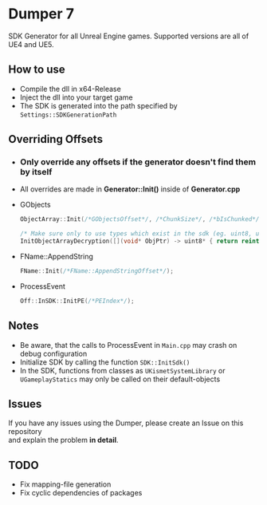 
# Dumper 7

SDK Generator for all Unreal Engine games. Supported versions are all of UE4 and UE5.

## How to use

- Compile the dll in x64-Release
- Inject the dll into your target game
- The SDK is generated into the path specified by `Settings::SDKGenerationPath`
## Overriding Offsets

- ### Only override any offsets if the generator doesn't find them by itself
- All overrides are made in **Generator::Init()** inside of **Generator.cpp**

- GObjects
  ```cpp
  ObjectArray::Init(/*GObjectsOffset*/, /*ChunkSize*/, /*bIsChunked*/);
  ```
  ```cpp
  /* Make sure only to use types which exist in the sdk (eg. uint8, uint64) */
  InitObjectArrayDecryption([](void* ObjPtr) -> uint8* { return reinterpret_cast<uint8*>(uint64(ObjPtr) ^ 0x8375); });
  ```
- FName::AppendString
  ```cpp
  FName::Init(/*FName::AppendStringOffset*/);
  ```
- ProcessEvent
  ```cpp
  Off::InSDK::InitPE(/*PEIndex*/);
  ```
## Notes

- Be aware, that the calls to ProcessEvent in `Main.cpp` may crash on debug configuration
- Initialize SDK by calling the function `SDK::InitSdk()`
- In the SDK, functions from classes as `UKismetSystemLibrary` or `UGameplayStatics` may only be called on their default-objects
## Issues

If you have any issues using the Dumper, please create an Issue on this repository\
and explain the problem **in detail**.
## TODO

- Fix mapping-file generation
- Fix cyclic dependencies of packages
